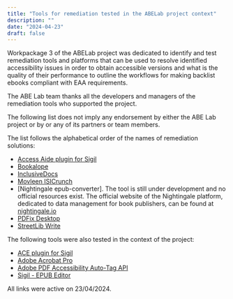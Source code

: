 ```yaml
---
title: "Tools for remediation tested in the ABELab project context"
description: ""
date: "2024-04-23"
draft: false 
---
```

<!-- *This page will not change as the related ABELab project activity is done. We'll maintain a different list of tools claiming to provide accessibility remediation features by responding to our [Remediation tools survey](https://www.abelab.eu/activities/Toolssurvey)* -->

Workpackage 3 of the ABELab project was dedicated to identify and test remediation tools and platforms that can be used to resolve identified accessibility issues in order to obtain accessible versions and what is the quality of their performance to outline the workflows for making backlist ebooks compliant with EAA requirements.

The ABE Lab team thanks all the developers and managers of the remediation tools who supported the project.

The following list does not imply any endorsement by either the ABE Lab project or by or any of its partners or team members. 

The list follows the alphabetical order of the names of remediation solutions:
* [Access Aide plugin for Sigil](https://github.com/kevinhendricks/Access-Aide)
* [Bookalope](https://bookalope.net/)
* [InclusiveDocs](https://inclusivedocs.com/)
* [Movleen ISICrunch](https://www.isicrunch.com/studio/)
* [Nightingale epub-converter]. The tool is still under development and no official resources exist. The official website of the Nightingale platform, dedicated to data management for book publishers, can be found at [nightingale.io](https://www.nightingale.io/)
* [PDFix Desktop](https://pdfix.net/products/pdfix-desktop-lite/)
* [StreetLib Write](https://writeapp.io/home)

The following tools were also tested in the context of the project:
* [ACE plugin for Sigil](https://www.mobileread.com/forums/showthread.php?t=294678)
* [Adobe Acrobat Pro](https://www.adobe.com/it/acrobat/acrobat-pro.html)
* [Adobe PDF Accessibility Auto-Tag API](https://developer.adobe.com/document-services/docs/overview/pdf-accessibility-auto-tag-api/)
* [Sigil - EPUB Editor](https://sigil-ebook.com/)

All links were active on 23/04/2024.
